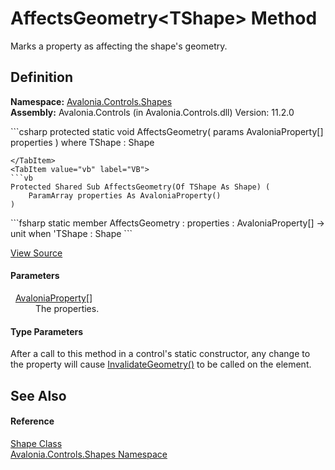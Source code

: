 # AffectsGeometry&lt;TShape&gt; Method


Marks a property as affecting the shape's geometry.



## Definition
**Namespace:** <a href="N_Avalonia_Controls_Shapes">Avalonia.Controls.Shapes</a>  
**Assembly:** Avalonia.Controls (in Avalonia.Controls.dll) Version: 11.2.0

<Tabs groupId="api-code-preview">
<TabItem value="csharp" label="C#">
```csharp
protected static void AffectsGeometry<TShape>(
	params AvaloniaProperty[] properties
)
where TShape : Shape

```
</TabItem>
<TabItem value="vb" label="VB">
```vb
Protected Shared Sub AffectsGeometry(Of TShape As Shape) ( 
	ParamArray properties As AvaloniaProperty()
)
```
</TabItem>
<TabItem value="fsharp" label="F#">
```fsharp
static member AffectsGeometry : 
        properties : AvaloniaProperty[] -> unit  when 'TShape : Shape
```
</TabItem>
</Tabs>



<a href="https://github.com/AvaloniaUI/Avalonia/tree/master/src/Avalonia.Controls/Shapes/Shape.cs#L217" title="View the source code">View Source</a>



#### Parameters
<dl><dt>  <a href="T_Avalonia_AvaloniaProperty">AvaloniaProperty</a>[]</dt><dd>The properties.</dd></dl>

#### Type Parameters
<dl><dt /><dd /></dl>After a call to this method in a control's static constructor, any change to the property will cause <a href="M_Avalonia_Controls_Shapes_Shape_InvalidateGeometry">InvalidateGeometry()</a> to be called on the element.

## See Also


#### Reference
<a href="T_Avalonia_Controls_Shapes_Shape">Shape Class</a>  
<a href="N_Avalonia_Controls_Shapes">Avalonia.Controls.Shapes Namespace</a>  
